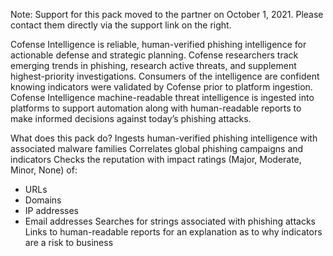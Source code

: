 Note: Support for this pack moved to the partner on October 1, 2021. Please contact them directly via the support link on the right. 

Cofense Intelligence is reliable, human-verified phishing intelligence for actionable defense and strategic planning. Cofense researchers track emerging trends in phishing, research active threats, and supplement highest-priority investigations. Consumers of the intelligence are confident knowing indicators were validated by Cofense prior to platform ingestion. Cofense Intelligence machine-readable threat intelligence is ingested into platforms to support automation along with human-readable reports to make informed decisions against today’s phishing attacks.

What does this pack do?
Ingests human-verified phishing intelligence with associated malware families
Correlates global phishing campaigns and indicators
Checks the reputation with impact ratings (Major, Moderate, Minor, None) of:
  - URLs
  - Domains
  - IP addresses
  - Email addresses
Searches for strings associated with phishing attacks
Links to human-readable reports for an explanation as to why indicators are a risk to business
